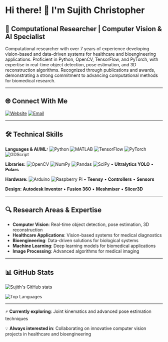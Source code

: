 # Hi there! 👋 I'm Sujith Christopher

## 🔬 Computational Researcher | Computer Vision & AI Specialist

Computational researcher with over 7 years of experience developing vision-based and data-driven systems for healthcare and bioengineering applications. Proficient in Python, OpenCV, TensorFlow, and PyTorch, with expertise in real-time object detection, pose estimation, and 3D reconstruction algorithms. Recognized through publications and awards, demonstrating a strong commitment to advancing computational methods for biomedical research.

---

## 🌐 Connect With Me

[![Website](https://img.shields.io/badge/Website-FF6B6B?style=for-the-badge&logo=firefox&logoColor=white)](https://sujithchristopher.github.io/)
[![Email](https://img.shields.io/badge/Email-D14836?style=for-the-badge&logo=gmail&logoColor=white)](mailto:sujith.christopher52@gmail.com)

---

## 🛠️ Technical Skills

**Languages & AI/ML:** ![Python](https://img.shields.io/badge/Python-3776AB?style=for-the-badge&logo=python&logoColor=white) ![MATLAB](https://img.shields.io/badge/MATLAB-FF6C37?style=for-the-badge&logo=mathworks&logoColor=white) ![TensorFlow](https://img.shields.io/badge/TensorFlow-FF6F00?style=for-the-badge&logo=tensorflow&logoColor=white) ![PyTorch](https://img.shields.io/badge/PyTorch-EE4C2C?style=for-the-badge&logo=pytorch&logoColor=white) ![GDScript](https://img.shields.io/badge/GDScript-355570?style=for-the-badge&logo=godot-engine&logoColor=white)

**Libraries:** ![OpenCV](https://img.shields.io/badge/OpenCV-27338E?style=for-the-badge&logo=opencv&logoColor=white) ![NumPy](https://img.shields.io/badge/NumPy-013243?style=for-the-badge&logo=numpy&logoColor=white) ![Pandas](https://img.shields.io/badge/Pandas-150458?style=for-the-badge&logo=pandas&logoColor=white) ![SciPy](https://img.shields.io/badge/SciPy-8CAAE6?style=for-the-badge&logo=scipy&logoColor=white) • **Ultralytics YOLO** • **Polars**

**Hardware:** ![Arduino](https://img.shields.io/badge/Arduino-00979D?style=for-the-badge&logo=arduino&logoColor=white) ![Raspberry Pi](https://img.shields.io/badge/Raspberry_Pi-C51A4A?style=for-the-badge&logo=raspberry-pi&logoColor=white) • **Teensy** • **Controllers** • **Sensors**

**Design:** **Autodesk Inventor** • **Fusion 360** • **Meshmixer** • **Slicer3D**

---

## 🔍 Research Areas & Expertise

- **Computer Vision**: Real-time object detection, pose estimation, 3D reconstruction
- **Healthcare Applications**: Vision-based systems for medical diagnostics
- **Bioengineering**: Data-driven solutions for biological systems
- **Machine Learning**: Deep learning models for biomedical applications
- **Image Processing**: Advanced algorithms for medical imaging

---

## 📊 GitHub Stats

![Sujith's GitHub stats](https://github-readme-stats.vercel.app/api?username=SujithChristopher&show_icons=true&theme=radical)

![Top Languages](https://github-readme-stats.vercel.app/api/top-langs/?username=SujithChristopher&layout=compact&theme=radical)



---

⚡ **Currently exploring**: Joint kinematics and advanced pose estimation techniques

💡 **Always interested in**: Collaborating on innovative computer vision projects in healthcare and bioengineering